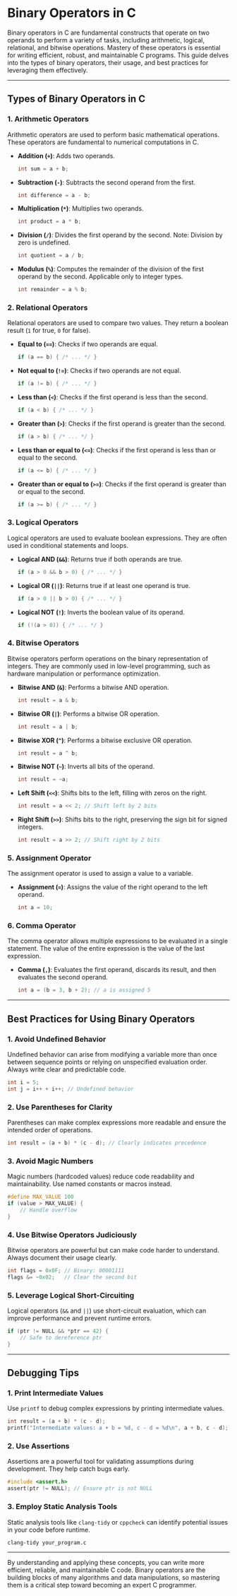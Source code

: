 # Binary Operators in C

Binary operators in C are fundamental constructs that operate on two operands to perform a variety of tasks, including arithmetic, logical, relational, and bitwise operations. Mastery of these operators is essential for writing efficient, robust, and maintainable C programs. This guide delves into the types of binary operators, their usage, and best practices for leveraging them effectively.

---

## Types of Binary Operators in C

### 1. Arithmetic Operators

Arithmetic operators are used to perform basic mathematical operations. These operators are fundamental to numerical computations in C.

- **Addition (`+`)**: Adds two operands.
  
  ```c
  int sum = a + b;
  ```

- **Subtraction (`-`)**: Subtracts the second operand from the first.
  
  ```c
  int difference = a - b;
  ```

- **Multiplication (`*`)**: Multiplies two operands.
  
  ```c
  int product = a * b;
  ```

- **Division (`/`)**: Divides the first operand by the second. Note: Division by zero is undefined.
  
  ```c
  int quotient = a / b;
  ```

- **Modulus (`%`)**: Computes the remainder of the division of the first operand by the second. Applicable only to integer types.
  
  ```c
  int remainder = a % b;
  ```

### 2. Relational Operators

Relational operators are used to compare two values. They return a boolean result (`1` for true, `0` for false).

- **Equal to (`==`)**: Checks if two operands are equal.
  
  ```c
  if (a == b) { /* ... */ }
  ```

- **Not equal to (`!=`)**: Checks if two operands are not equal.
  
  ```c
  if (a != b) { /* ... */ }
  ```

- **Less than (`<`)**: Checks if the first operand is less than the second.
  
  ```c
  if (a < b) { /* ... */ }
  ```

- **Greater than (`>`)**: Checks if the first operand is greater than the second.
  
  ```c
  if (a > b) { /* ... */ }
  ```

- **Less than or equal to (`<=`)**: Checks if the first operand is less than or equal to the second.
  
  ```c
  if (a <= b) { /* ... */ }
  ```

- **Greater than or equal to (`>=`)**: Checks if the first operand is greater than or equal to the second.
  
  ```c
  if (a >= b) { /* ... */ }
  ```

### 3. Logical Operators

Logical operators are used to evaluate boolean expressions. They are often used in conditional statements and loops.

- **Logical AND (`&&`)**: Returns true if both operands are true.
  
  ```c
  if (a > 0 && b > 0) { /* ... */ }
  ```

- **Logical OR (`||`)**: Returns true if at least one operand is true.
  
  ```c
  if (a > 0 || b > 0) { /* ... */ }
  ```

- **Logical NOT (`!`)**: Inverts the boolean value of its operand.
  
  ```c
  if (!(a > 0)) { /* ... */ }
  ```

### 4. Bitwise Operators

Bitwise operators perform operations on the binary representation of integers. They are commonly used in low-level programming, such as hardware manipulation or performance optimization.

- **Bitwise AND (`&`)**: Performs a bitwise AND operation.
  
  ```c
  int result = a & b;
  ```

- **Bitwise OR (`|`)**: Performs a bitwise OR operation.
  
  ```c
  int result = a | b;
  ```

- **Bitwise XOR (`^`)**: Performs a bitwise exclusive OR operation.
  
  ```c
  int result = a ^ b;
  ```

- **Bitwise NOT (`~`)**: Inverts all bits of the operand.
  
  ```c
  int result = ~a;
  ```

- **Left Shift (`<<`)**: Shifts bits to the left, filling with zeros on the right.
  
  ```c
  int result = a << 2; // Shift left by 2 bits
  ```

- **Right Shift (`>>`)**: Shifts bits to the right, preserving the sign bit for signed integers.
  
  ```c
  int result = a >> 2; // Shift right by 2 bits
  ```

### 5. Assignment Operator

The assignment operator is used to assign a value to a variable.

- **Assignment (`=`)**: Assigns the value of the right operand to the left operand.
  
  ```c
  int a = 10;
  ```

### 6. Comma Operator

The comma operator allows multiple expressions to be evaluated in a single statement. The value of the entire expression is the value of the last expression.

- **Comma (`,`)**: Evaluates the first operand, discards its result, and then evaluates the second operand.
  
  ```c
  int a = (b = 3, b + 2); // a is assigned 5
  ```

---

## Best Practices for Using Binary Operators

### 1. Avoid Undefined Behavior

Undefined behavior can arise from modifying a variable more than once between sequence points or relying on unspecified evaluation order. Always write clear and predictable code.

```c
int i = 5;
int j = i++ + i++; // Undefined behavior
```

### 2. Use Parentheses for Clarity

Parentheses can make complex expressions more readable and ensure the intended order of operations.

```c
int result = (a + b) * (c - d); // Clearly indicates precedence
```

### 3. Avoid Magic Numbers

Magic numbers (hardcoded values) reduce code readability and maintainability. Use named constants or macros instead.

```c
#define MAX_VALUE 100
if (value > MAX_VALUE) {
    // Handle overflow
}
```

### 4. Use Bitwise Operators Judiciously

Bitwise operators are powerful but can make code harder to understand. Always document their usage clearly.

```c
int flags = 0x0F; // Binary: 00001111
flags &= ~0x02;   // Clear the second bit
```

### 5. Leverage Logical Short-Circuiting

Logical operators (`&&` and `||`) use short-circuit evaluation, which can improve performance and prevent runtime errors.

```c
if (ptr != NULL && *ptr == 42) {
    // Safe to dereference ptr
}
```

---

## Debugging Tips

### 1. Print Intermediate Values

Use `printf` to debug complex expressions by printing intermediate values.

```c
int result = (a + b) * (c - d);
printf("Intermediate values: a + b = %d, c - d = %d\n", a + b, c - d);
```

### 2. Use Assertions

Assertions are a powerful tool for validating assumptions during development. They help catch bugs early.

```c
#include <assert.h>
assert(ptr != NULL); // Ensure ptr is not NULL
```

### 3. Employ Static Analysis Tools

Static analysis tools like `clang-tidy` or `cppcheck` can identify potential issues in your code before runtime.

```bash
clang-tidy your_program.c
```

---

By understanding and applying these concepts, you can write more efficient, reliable, and maintainable C code. Binary operators are the building blocks of many algorithms and data manipulations, so mastering them is a critical step toward becoming an expert C programmer.
